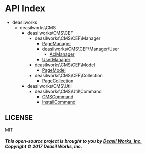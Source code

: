 API Index
=========

* deasilworks
    * deasilworks\CMS
        * deasilworks\CMS\CEF
            * deasilworks\CMS\CEF\Manager
                * [PageManager](deasilworks-CMS-CEF-Manager-PageManager.md)
                * deasilworks\CMS\CEF\Manager\User
                    * [AclManager](deasilworks-CMS-CEF-Manager-User-AclManager.md)
                * [UserManager](deasilworks-CMS-CEF-Manager-UserManager.md)
            * deasilworks\CMS\CEF\Model
                * [PageModel](deasilworks-CMS-CEF-Model-PageModel.md)
            * deasilworks\CMS\CEF\Collection
                * [PageCollection](deasilworks-CMS-CEF-Collection-PageCollection.md)
        * deasilworks\CMS\Util
            * deasilworks\CMS\Util\Command
                * [CMSCommand](deasilworks-CMS-Util-Command-CMSCommand.md)
                * [InstallCommand](deasilworks-CMS-Util-Command-InstallCommand.md)


## LICENSE

MIT

##### This open-source project is brought to you by [Deasil Works, Inc.](http://deasil.works/) Copyright &copy; 2017 Deasil Works, Inc.